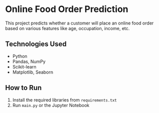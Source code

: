 # Online Food Order Prediction

This project predicts whether a customer will place an online food order based on various features like age, occupation, income, etc.

## Technologies Used
- Python
- Pandas, NumPy
- Scikit-learn
- Matplotlib, Seaborn

## How to Run
1. Install the required libraries from `requirements.txt`
2. Run `main.py` or the Jupyter Notebook

